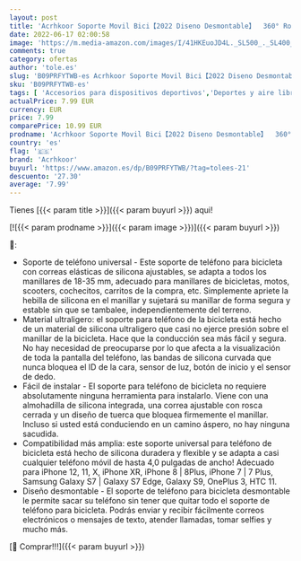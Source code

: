 ```yaml
---
layout: post
title: 'Acrhkoor Soporte Movil Bici【2022 Diseno Desmontable】  360° Rotación Soporte Motocicleta  Desmontable Soporte Manillar para iPhone 13 12 Pro MAX  Samsung y Otro 4 0"-7 0" Móvil'
date: 2022-06-17 02:00:58
image: 'https://m.media-amazon.com/images/I/41HKEuoJD4L._SL500_._SL400_.jpg'
comments: true
category: ofertas
author: 'tole.es'
slug: 'B09PRFYTWB-es Acrhkoor Soporte Movil Bici【2022 Diseno Desmontable】 360°...'
sku: 'B09PRFYTWB-es'
tags: [ 'Accesorios para dispositivos deportivos','Deportes y aire libre','Electrónica y dispositivos para el deporte','Monturas para dispositivos deportivos','acrhkoor','iphone','🇪🇸', ]
actualPrice: 7.99 EUR
currency: EUR
price: 7.99
comparePrice: 10.99 EUR
prodname: 'Acrhkoor Soporte Movil Bici【2022 Diseno Desmontable】  360° Rotación Soporte Motocicleta  Desmontable Soporte Manillar para iPhone 13 12 Pro MAX  Samsung y Otro 4 0"-7 0" Móvil'
country: 'es'
flag: '🇪🇸'
brand: 'Acrhkoor'
buyurl: 'https://www.amazon.es/dp/B09PRFYTWB/?tag=tolees-21'
descuento: '27.30'
average: '7.99'
---
```


Tienes [{{< param title >}}]({{< param buyurl >}}) aqui!

[![{{< param prodname >}}]({{< param image >}})]({{< param buyurl >}})

🔎:

- Soporte de teléfono universal - Este soporte de teléfono para bicicleta con correas elásticas de silicona ajustables, se adapta a todos los manillares de 18-35 mm, adecuado para manillares de bicicletas, motos, scooters, cochecitos, carritos de la compra, etc. Simplemente apriete la hebilla de silicona en el manillar y sujetará su manillar de forma segura y estable sin que se tambalee, independientemente del terreno.
- Material ultraligero: el soporte para teléfono de la bicicleta está hecho de un material de silicona ultraligero que casi no ejerce presión sobre el manillar de la bicicleta. Hace que la conducción sea más fácil y segura. No hay necesidad de preocuparse por lo que afecta a la visualización de toda la pantalla del teléfono, las bandas de silicona curvada que nunca bloquea el ID de la cara, sensor de luz, botón de inicio y el sensor de dedo.
- Fácil de instalar - El soporte para teléfono de bicicleta no requiere absolutamente ninguna herramienta para instalarlo. Viene con una almohadilla de silicona integrada, una correa ajustable con rosca cerrada y un diseño de tuerca que bloquea firmemente el manillar. Incluso si usted está conduciendo en un camino áspero, no hay ninguna sacudida.
- Compatibilidad más amplia: este soporte universal para teléfono de bicicleta está hecho de silicona duradera y flexible y se adapta a casi cualquier teléfono móvil de hasta 4,0 pulgadas de ancho! Adecuado para iPhone 12, 11, X, iPhone XR, iPhone 8 | 8Plus, iPhone 7 | 7 Plus, Samsung Galaxy S7 | Galaxy S7 Edge, Galaxy S9, OnePlus 3, HTC 11.
- Diseño desmontable - El soporte de teléfono para bicicleta desmontable le permite sacar su teléfono sin tener que quitar todo el soporte de teléfono para bicicleta. Podrás enviar y recibir fácilmente correos electrónicos o mensajes de texto, atender llamadas, tomar selfies y mucho más.

[🛒 Comprar!!!]({{< param buyurl >}})
